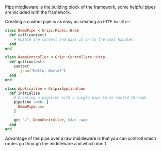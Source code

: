 Pipe middleware is the building block of the framework, some helpful pipes are included with the framework.

Creating a custom pipe is as easy as creating an `HTTP handler`:

```ruby
class DemoPipe < Grip::Pipes::Base
  def call(context)
    # Mutate the context and pass it on to the next handler.
  end
end

class DemoController < Grip::Controllers::Http
  def get(context)
    context
      .json("Hello, World!")
  end
end

class Application < Grip::Application
  def initialize
    # Creating a pipeline with a single pipe to be routed through.
    pipeline :web, [
      DemoPipe.new
    ]

    get "/", DemoController, via: :web
  end
end
```

Advantage of the pipe over a raw middleware is that you can controll which routes go through the middleware and which don't.
